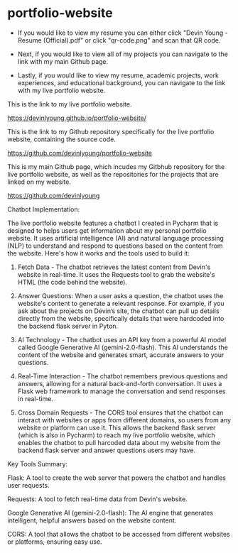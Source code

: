 # portfolio-website

- If you would like to view my resume you can either click "Devin Young - Resume (Official).pdf" or click "qr-code.png" and scan that QR code.

- Next, if you would like to view all of my projects you can navigate to the link with my main Github page.

- Lastly, if you would like to view my resume, academic projects, work experiences, and educational background, you can navigate to the link with my live portfolio website.



This is the link to my live portfolio website. 

https://devinlyoung.github.io/portfolio-website/


This is the link to my Github repository specifically for the live portfolio website, containing the source code.

https://github.com/devinlyoung/portfolio-website


This is my main Github page, which incudes my Gitbhub repository for the live portfolio website, as well as the repositories for the projects that are linked on my website.

https://github.com/devinlyoung


Chatbot Implementation:

  The live portfolio website features a chatbot I created in Pycharm that is designed to helps users get information about my personal portfolio website. It uses artificial intelligence (AI) and natural language processing (NLP) to understand and respond to questions based on the content from the website. Here's how it works and the tools used to build it:

  1. Fetch Data - The chatbot retrieves the latest content from Devin's website in real-time. It uses the Requests tool to grab the website's HTML (the code behind the website).

  2. Answer Questions: When a user asks a question, the chatbot uses the website's content to generate a relevant response. For example, if you ask about the projects on Devin’s site, the chatbot can pull up details directly from the website, specifically details that were hardcoded into the backend flask server in Pyton.

  3. AI Technology - The chatbot uses an API key from a powerful AI model called Google Generative AI (gemini-2.0-flash). This AI understands the content of the website and generates smart, accurate answers to your questions.

  4. Real-Time Interaction - The chatbot remembers previous questions and answers, allowing for a natural back-and-forth conversation. It uses a Flask web framework to manage the conversation and send responses in real-time.

  5. Cross Domain Requests - The CORS tool ensures that the chatbot can interact with websites or apps from different domains, so users from any website or platform can use it. This allows the backend flask server (which is also in Pycharm) to reach my live portfolio website, which enables the chatbot to pull harcoded data about my website from the backend flask server and answer questions users may have.

  Key Tools Summary:

  Flask: A tool to create the web server that powers the chatbot and handles user requests.

  Requests: A tool to fetch real-time data from Devin's website.

  Google Generative AI (gemini-2.0-flash): The AI engine that generates intelligent, helpful answers based on the website content.

  CORS: A tool that allows the chatbot to be accessed from different websites or platforms, ensuring easy use.
